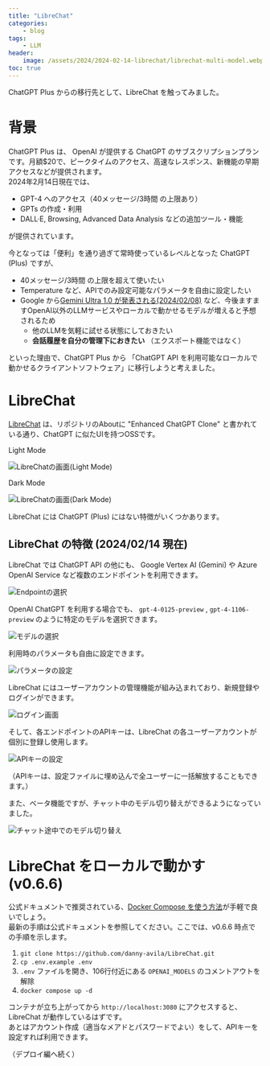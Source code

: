 ```yaml
---
title: "LibreChat"
categories:
    - blog
tags:
    - LLM
header:
    image: /assets/2024/2024-02-14-librechat/librechat-multi-model.webp
toc: true
---
```


ChatGPT Plus からの移行先として、LibreChat を触ってみました。

# 背景

ChatGPT Plus は、 OpenAI が提供する ChatGPT のサブスクリプションプランです。月額$20で、ピークタイムのアクセス、高速なレスポンス、新機能の早期アクセスなどが提供されます。  
2024年2月14日現在では、

* GPT-4 へのアクセス（40メッセージ/3時間 の上限あり）
* GPTs の作成・利用
* DALL·E, Browsing, Advanced Data Analysis などの追加ツール・機能

が提供されています。

今となっては「便利」を通り過ぎて常時使っているレベルとなった ChatGPT (Plus) ですが、

* 40メッセージ/3時間 の上限を超えて使いたい
* Temperature など、APIでのみ設定可能なパラメータを自由に設定したい
* Google から[Gemini Ultra 1.0 が発表される(2024/02/08)](https://japan.googleblog.com/2024/02/bard-gemini-ultra-10-gemini.html) など、今後ますますOpenAI以外のLLMサービスやローカルで動かせるモデルが増えると予想されるため
  * 他のLLMを気軽に試せる状態にしておきたい
  * **会話履歴を自分の管理下におきたい** （エクスポート機能ではなく）

といった理由で、ChatGPT Plus から 「ChatGPT API を利用可能なローカルで動かせるクライアントソフトウェア」に移行しようと考えました。

# LibreChat

[LibreChat](https://github.com/danny-avila/LibreChat) は、リポジトリのAboutに "Enhanced ChatGPT Clone" と書かれている通り、ChatGPT に似たUIを持つOSSです。

Light Mode

![LibreChatの画面(Light Mode)](/assets/2024/2024-02-14-librechat/librechat-light.webp)

Dark Mode

![LibreChatの画面(Dark Mode)](/assets/2024/2024-02-14-librechat/librechat-dark.webp)

LibreChat には ChatGPT (Plus) にはない特徴がいくつかあります。

## LibreChat の特徴 (2024/02/14 現在)

LibreChat では ChatGPT API の他にも、 Google Vertex AI (Gemini) や Azure OpenAI Service など複数のエンドポイントを利用できます。

![Endpointの選択](/assets/2024/2024-02-14-librechat/librechat-endpoints.webp)

OpenAI ChatGPT を利用する場合でも、 `gpt-4-0125-preview` , `gpt-4-1106-preview` のように特定のモデルを選択できます。

![モデルの選択](/assets/2024/2024-02-14-librechat/librechat-openai-models.webp)

利用時のパラメータも自由に設定できます。

![パラメータの設定](/assets/2024/2024-02-14-librechat/librechat-param-config.webp)

LibreChat にはユーザーアカウントの管理機能が組み込まれており、新規登録やログインができます。

![ログイン画面](/assets/2024/2024-02-14-librechat/librechat-login.webp)

そして、各エンドポイントのAPIキーは、LibreChat の各ユーザーアカウントが個別に登録し使用します。

![APIキーの設定](/assets/2024/2024-02-14-librechat/librechat-api-key-input.webp)

（APIキーは、設定ファイルに埋め込んで全ユーザーに一括解放することもできます。）

また、ベータ機能ですが、チャット中のモデル切り替えができるようになっていました。

![チャット途中でのモデル切り替え](/assets/2024/2024-02-14-librechat/librechat-multi-model.webp)

# LibreChat をローカルで動かす (v0.6.6)

公式ドキュメントで推奨されている、[Docker Compose を使う方法](https://docs.librechat.ai/install/installation/docker_compose_install.html)が手軽で良いでしょう。  
最新の手順は公式ドキュメントを参照してください。ここでは、v0.6.6 時点での手順を示します。

1. `git clone https://github.com/danny-avila/LibreChat.git`
1. `cp .env.example .env`
1. `.env` ファイルを開き、106行付近にある `OPENAI_MODELS` のコメントアウトを解除
1. `docker compose up -d`

コンテナが立ち上がってから `http://localhost:3080` にアクセスすると、LibreChat が動作しているはずです。  
あとはアカウント作成（適当なメアドとパスワードでよい）をして、APIキーを設定すれば利用できます。

（デプロイ編へ続く）
